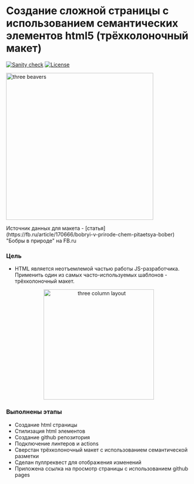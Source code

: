 # Создание сложной страницы с использованием семантических элементов html5 (трёхколоночный макет)

[![Sanity check](https://github.com/svpotysev/Otus.JS-Basic.HW17.PageStyling/actions/workflows/sanity-check.yml/badge.svg)](https://github.com/svpotysev/Otus.JS-Basic.HW17.PageStyling/actions/workflows/sanity-check.yml)
[![License][license-image]][license-url]

[license-url]: https://github.com/svpotysev/Otus.JS-Basic.HW17.PageStyling/blob/main/LICENSE
[license-image]: https://img.shields.io/badge/license-MIT-brightgreen.svg?style=flat

<img width="400" src="https://github.com/svpotysev/Otus.JS-Basic.HW17.PageStyling/blob/main/images/2172751.webp?raw=true" alt="three beavers"/>
<p>Источник данных для макета - [статья](https://fb.ru/article/170666/bobryi-v-prirode-chem-pitaetsya-bober) "Бобры в природе" на FB.ru</p>

### Цель

- HTML является неотъемлемой частью работы JS-разработчика. Применить один из самых часто-используемых шаблонов - трёхколоночный макет.

<div style="text-align: center;">
  <img height="300" src="https://github.com/svpotysev/Otus.JS-Basic.HW17.PageStyling/blob/main/images/layout.png?raw=true" alt="three column layout"/>
</div>

### Выполнены этапы

- Создание html страницы
- Стилизация html элементов
- Создание github репозитория
- Подключение линтеров и actions
- Сверстан трёхколоночный макет с использованием семантической разметки
- Сделан пуллреквест для отображения изменений
- Приложена ссылка на просмотр страницы с использованием github pages
